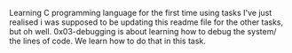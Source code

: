  Learning C programming language for the first time using tasks
I've just realised i was supposed to be updating this readme file for the other tasks, but oh well. 0x03-debugging is about learning how to debug the system/ the lines of code. We learn how to do that in this task.
